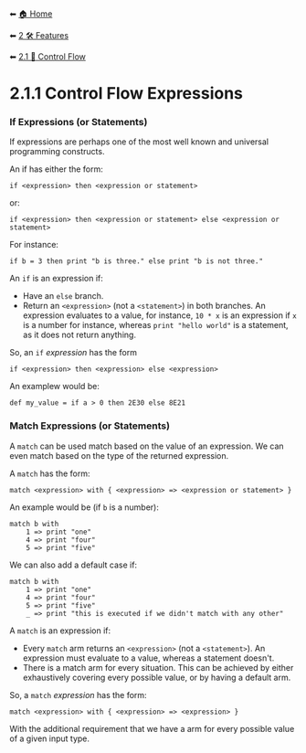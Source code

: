 ⬅ [🏠 Home](../../README.md)

⬅ [2 🛠 Features](../README.md)

⬅ [2.1 🔀 Control Flow](README.md)

# 2.1.1 Control Flow Expressions

### If Expressions (or Statements)

If expressions are perhaps one of the most well known and universal programming constructs.

An if has either the form:
```
if <expression> then <expression or statement>
```
or:
```
if <expression> then <expression or statement> else <expression or statement>
```

For instance:
```
if b = 3 then print "b is three." else print "b is not three."
```

An `if` is an expression if:
-	Have an `else` branch.
-	Return an `<expression>` (not a `<statement>`) in both branches.
  An expression evaluates to a value, for instance, `10 * x` is an expression if `x` is a number for instance, whereas `print "hello world"` is a statement, as it does not return anything.

So, an `if` _expression_ has the form
```
if <expression> then <expression> else <expression>
```

An examplew would be:
```
def my_value = if a > 0 then 2E30 else 8E21
```

### Match Expressions (or Statements)

A `match` can be used match based on the value of an expression.
We can even match based on the type of the returned expression.

A `match` has the form:
```
match <expression> with { <expression> => <expression or statement> }
```

An example would be (if `b` is a number):
```
match b with
	1 => print "one"
	4 => print "four"
	5 => print "five"
```

We can also add a default case if:
```
match b with
	1 => print "one"
	4 => print "four"
	5 => print "five"
	_ => print "this is executed if we didn't match with any other"
```

A `match` is an expression if:
-	Every `match` arm returns an `<expression>` (not a `<statement>`).
	An expression must evaluate to a value, whereas a statement doesn't.
-	There is a match arm for every situation.
	This can be achieved by either exhaustively covering every possible value, or by having a default arm.

So, a `match` _expression_ has the form:
```
match <expression> with { <expression> => <expression> }
```
With the additional requirement that we have a arm for every possible value of a given input type.
